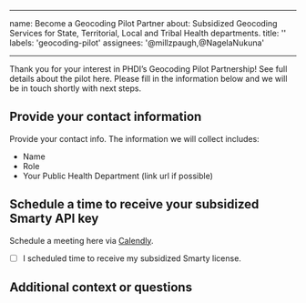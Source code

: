 ----------

name: Become a Geocoding Pilot Partner
about: Subsidized Geocoding Services for State, Territorial, Local and Tribal Health departments. 
title: ''
labels: 'geocoding-pilot'
assignees: '@millzpaugh,@NagelaNukuna'

----------
Thank you for your interest in PHDI’s Geocoding Pilot Partnership! See full details about the pilot here. Please fill in the information below and we will be in touch shortly with next steps.


## Provide your contact information

Provide your contact info. 
The information we will collect includes:

- Name
- Role
- Your Public Health Department (link url if possible)
## Schedule a time to receive your subsidized Smarty API key

Schedule a meeting here via [Calendly](https://calendly.com/ann-299/geocoding-pilot-partner).

- [ ]  I scheduled time to receive my subsidized Smarty license.

## Additional context or questions